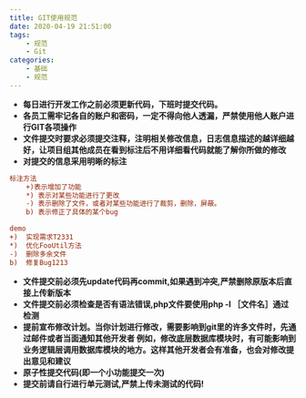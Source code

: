 ```yaml
---
title: GIT使用规范
date: 2020-04-19 21:51:00
tags:
    - 规范
    - Git
categories:
    - 基础
    - 规范
---
```


- **每日进行开发工作之前必须更新代码，下班时提交代码。**
- **各员工需牢记各自的账户和密码，一定不得向他人透漏，严禁使用他人账户进行GIT各项操作**
- **文件提交时要求必须提交注释，注明相关修改信息，日志信息描述的越详细越好，让项目组其他成员在看到标注后不用详细看代码就能了解你所做的修改**
- **对提交的信息采用明晰的标注**

```ini
标注方法
    +)表示增加了功能 
    *) 表示对某些功能进行了更改 
    -) 表示删除了文件，或者对某些功能进行了裁剪，删除，屏蔽。 
    b) 表示修正了具体的某个bug
```

```ini
demo
+)  实现需求T2331
*)  优化FooUtil方法
-)  删除多余文件
b)  修复Bug1213
```
- **文件提交前必须先update代码再commit,如果遇到冲突,严禁删除原版本后直接上传新版本**
- **文件提交前必须检查是否有语法错误,php文件要使用php -l ［文件名］通过检测**
- **提前宣布修改计划。当你计划进行修改，需要影响到git里的许多文件时，先通过邮件或者当面通知其他开发者 例如，修改底层数据库模块时，有可能影响到业务逻辑层调用数据库模块的地方。这样其他开发者会有准备，也会对修改提出意见和建议**
- **原子性提交代码(即一个小功能提交一次)**
- **提交前请自行进行单元测试,严禁上传未测试的代码!**



